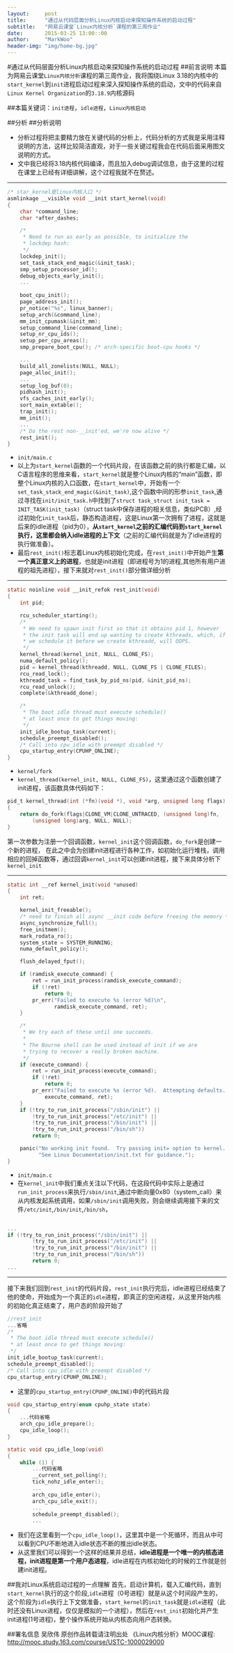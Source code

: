 ```yaml
---
layout:     post
title:      "通过从代码层面分析Linux内核启动来探知操作系统的启动过程"
subtitle:   "网易云课堂`Linux内核分析`课程的第三周作业"
date:       2015-03-25 13:00::00
author:     "MarkWoo"
header-img: "img/home-bg.jpg"
---
```


#通过从代码层面分析Linux内核启动来探知操作系统的启动过程
##前言说明
本篇为网易云课堂`Linux内核分析`课程的第三周作业，我将围绕Linux 3.18的内核中的`start_kernel`到`init`进程启动过程来深入探知操作系统的启动，文中的代码来自`Linux Kernel Organization`的`3.18.9`内核源码

##本篇关键词：`init进程`，`idle进程`，`Linux内核启动`

##分析
##分析说明
- 分析过程将把主要精力放在关键代码的分析上，代码分析的方式我是采用注释说明的方法，这样比较简洁直观，对于一些关键过程我会在代码后面采用图文说明的方式。
- 文中我已经将3.18内核代码编译，而且加入debug调试信息，由于这里的过程在课堂上已经有详细讲解，这个过程我就不在赘述。

---

```c
/* star_kernel是linux内核入口 */
asmlinkage __visible void __init start_kernel(void) 
{
	char *command_line;
	char *after_dashes;

	/*
	 * Need to run as early as possible, to initialize the
	 * lockdep hash:
	 */
	lockdep_init();
	set_task_stack_end_magic(&init_task);
	smp_setup_processor_id();
	debug_objects_early_init();
    ...
    
	boot_cpu_init();
	page_address_init();
	pr_notice("%s", linux_banner);
	setup_arch(&command_line);
	mm_init_cpumask(&init_mm);
	setup_command_line(command_line);
	setup_nr_cpu_ids();
	setup_per_cpu_areas();
	smp_prepare_boot_cpu();	/* arch-specific boot-cpu hooks */

    ...
	build_all_zonelists(NULL, NULL);
	page_alloc_init();
    ...
	setup_log_buf(0);
	pidhash_init();
	vfs_caches_init_early();
	sort_main_extable();
	trap_init();
	mm_init();
    ...
    /* Do the rest non-__init'ed, we're now alive */
	rest_init();
}
```

- `init/main.c`
- 以上为`start_kernel`函数的一个代码片段，在该函数之前的执行都是汇编，以C语言程序的思维来看，`start_kernel`就是整个Linux内核的“main”函数，即整个Linux内核的入口函数，在`start_kernel`中，开始有一个`set_task_stack_end_magic(&init_task)`,这个函数中间的形参`init_task`,通过寻找在`init/init_task.h`中找到了`struct task_struct init_task = INIT_TASK(init_task)`（struct task中保存进程的相关信息，类似PCB）,经过初始化`init_task`后，静态构造进程，这是Linux第一次拥有了进程，这就是后来的idle进程（pid为0），**从`start_kernel`之前的汇编代码到`start_kernel`执行，这里都会纳入idle进程的上下文**（之前的汇编代码就是为了idle进程的执行做准备）。
- 最后`rest_init()`标志着Linux内核初始化完成，在`rest_init()`中开始产生**第一个真正意义上的进程**，也就是init进程（即进程号为1的进程,其他所有用户进程的祖先进程），接下来就对`rest_init()`部分做详细分析

---

```c
static noinline void __init_refok rest_init(void)
{
	int pid;

	rcu_scheduler_starting();
	/*
	 * We need to spawn init first so that it obtains pid 1, however
	 * the init task will end up wanting to create kthreads, which, if
	 * we schedule it before we create kthreadd, will OOPS.
	 */
	kernel_thread(kernel_init, NULL, CLONE_FS);
	numa_default_policy();
	pid = kernel_thread(kthreadd, NULL, CLONE_FS | CLONE_FILES);
	rcu_read_lock();
	kthreadd_task = find_task_by_pid_ns(pid, &init_pid_ns);
	rcu_read_unlock();
	complete(&kthreadd_done);

	/*
	 * The boot idle thread must execute schedule()
	 * at least once to get things moving:
	 */
	init_idle_bootup_task(current);
	schedule_preempt_disabled();
	/* Call into cpu_idle with preempt disabled */
	cpu_startup_entry(CPUHP_ONLINE);
}
```

- `kernel/fork`
- `kernel_thread(kernel_init, NULL, CLONE_FS)`，这里通过这个函数创建了init进程，该函数具体代码如下：

```c
pid_t kernel_thread(int (*fn)(void *), void *arg, unsigned long flags)
{
	return do_fork(flags|CLONE_VM|CLONE_UNTRACED, (unsigned long)fn,
		(unsigned long)arg, NULL, NULL);
}
```

第一次参数为注册一个回调函数，`kernel_init`这个回调函数，`do_fork`是创建一个新的进程， 在此之中会为创建init进程进行各种工作，如初始化运行堆栈，调用相应的回掉函数等，通过回调`kernel_init`可以创建init进程，接下来具体分析下`kernel_init`

---

```c
static int __ref kernel_init(void *unused)
{
	int ret;

	kernel_init_freeable();
	/* need to finish all async __init code before freeing the memory */
	async_synchronize_full();
	free_initmem();
	mark_rodata_ro();
	system_state = SYSTEM_RUNNING;
	numa_default_policy();

	flush_delayed_fput();

	if (ramdisk_execute_command) {
		ret = run_init_process(ramdisk_execute_command);
		if (!ret)
			return 0;
		pr_err("Failed to execute %s (error %d)\n",
		       ramdisk_execute_command, ret);
	}

	/*
	 * We try each of these until one succeeds.
	 *
	 * The Bourne shell can be used instead of init if we are
	 * trying to recover a really broken machine.
	 */
	if (execute_command) {
		ret = run_init_process(execute_command);
		if (!ret)
			return 0;
		pr_err("Failed to execute %s (error %d).  Attempting defaults...\n",
			execute_command, ret);
	}
	if (!try_to_run_init_process("/sbin/init") ||
	    !try_to_run_init_process("/etc/init") ||
	    !try_to_run_init_process("/bin/init") ||
	    !try_to_run_init_process("/bin/sh"))
		return 0;

	panic("No working init found.  Try passing init= option to kernel. "
	      "See Linux Documentation/init.txt for guidance.");
}
```

- `init/main.c`
- 在`kernel_init`中我们重点关注以下代码，在这段代码中实际上是通过`run_init_process`来执行`/sbin/init`,通过中断向量0x80（system_call）来从内核发起系统调用，如果`/sbin/init`调用失败，则会继续调用接下来的文件`/etc/init`,`/bin/init`,`/bin/sh`，

```c

...
if (!try_to_run_init_process("/sbin/init") ||
	    !try_to_run_init_process("/etc/init") ||
	    !try_to_run_init_process("/bin/init") ||
	    !try_to_run_init_process("/bin/sh"))
		return 0;
...

```

---
接下来我们回到`rest_init`的代码片段，`rest_init`执行完后，idle进程已经结束了他的使命，开始成为一个真正的`idle`进程，即真正的空闲进程，从这里开始内核的初始化真正结束了，用户态的阶段开始了

```c
//rest_init
...省略
/*
 * The boot idle thread must execute schedule()
 * at least once to get things moving:
 */
init_idle_bootup_task(current);
schedule_preempt_disabled();
/* Call into cpu_idle with preempt disabled */
cpu_startup_entry(CPUHP_ONLINE);
```

- 这里的`cpu_startup_entry(CPUHP_ONLINE)`中的代码片段

```c
void cpu_startup_entry(enum cpuhp_state state)
{
    ...代码省略
    arch_cpu_idle_prepare();
    cpu_idle_loop();
}

static void cpu_idle_loop(void)
{
	while (1) {
		...代码省略
		__current_set_polling();
		tick_nohz_idle_enter();
        ...
		arch_cpu_idle_enter();
		arch_cpu_idle_exit();
		...
		schedule_preempt_disabled();
		...
```

- 我们在这里看到一个`cpu_idle_loop()`，这里其中是一个死循环，而且从中可以看到CPU不断地进入idle状态不断的推出idle状态。
- 从这里我们可以得到一个这样的结果并总结，**idle进程是一个唯一的内核态进程，init进程是第一个用户态进程**，idle进程在内核初始化的时候的工作就是创建init进程。

##我对Linux系统启动过程的一点理解
首先，启动计算机，载入汇编代码，直到`start_kernel`执行的这个阶段,`idle`进程（0号进程）就是从这个时间段产生的，这个阶段为`idle`执行上下文做准备，`start_kernel`的`init_task`就是`idle`进程（此时还没有Linux进程，仅仅是模拟的一个进程），然后在`rest_init`初始化并产生init进程(1号进程)，整个操作系统开始从内核态向用户态转换。


##署名信息
    吴欣伟 原创作品转载请注明出处 《Linux内核分析》MOOC课程: http://mooc.study.163.com/course/USTC-1000029000


